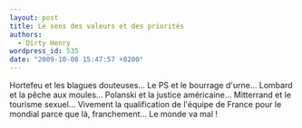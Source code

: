 ```yaml
---
layout: post
title: Le sens des valeurs et des priorités
authors:
  - Dirty Henry
wordpress_id: 535
date: "2009-10-08 15:47:57 +0200"
---
```


Hortefeu et les blagues douteuses… Le PS et le bourrage d'urne… Lombard et la
pêche aux moules… Polanski et la justice américaine… Mitterrand et le tourisme
sexuel… Vivement la qualification de l'équipe de France pour le mondial parce
que là, franchement… Le monde va mal !
